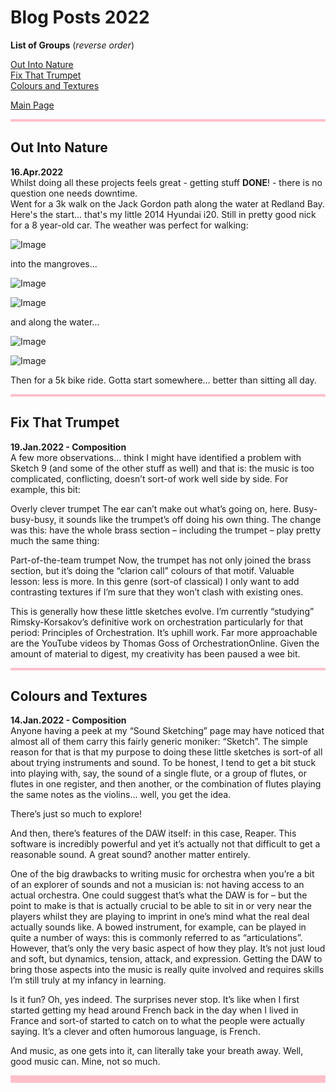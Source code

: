 # Blog Posts 2022


<style>
  .flex-container {display: flex; gap: 20px; align-items: flex-start;}
  .column {flex: 1 1 0; min-width: 0;}
  .column--right {border-left: 1px solid var(--md-default-fg-color--lightest); padding-left: 20px; }
</style>

**List of Groups** (*reverse order*)


[Out Into Nature](#out-into-nature)  
[Fix That Trumpet](#fix-that-trumpet)  
[Colours and Textures](#colours-and-textures)  

[Main Page](../index.md)

<hr style="height:4px;border-width:0;color:pink;background-color:pink">




## Out Into Nature

**16.Apr.2022**   
Whilst doing all these projects feels great - getting stuff **DONE**! - there is no question one needs downtime.  
Went for a 3k walk on the Jack Gordon path along the water at Redland Bay. Here's the start... that's my little 2014 Hyundai i20. Still in pretty good nick for a 8 year-old car. The weather was perfect for walking:

![Image](https://www.tightbytes.com/images/projects/repose/SabWalk01.jpg)

into the mangroves...

![Image](https://www.tightbytes.com/images/projects/repose/SabWalk02.jpg)

![Image](https://www.tightbytes.com/images/projects/repose/SabWalk03.jpg)

and along the water...

![Image](https://www.tightbytes.com/images/projects/repose/SabWalk04.jpg)

![Image](https://www.tightbytes.com/images/projects/repose/SabWalk05.jpg)



Then for a 5k bike ride. Gotta start somewhere... better than sitting all day.
<hr style="height:4px;border-width:0;color:pink;background-color:pink">




## Fix That Trumpet

**19.Jan.2022 - Composition**   
A few more observations… think I might have identified a problem with Sketch 9 (and some of the other stuff as well) and that is: the music is too complicated, conflicting, doesn’t sort-of work well side by side. For example, this bit:


Overly clever trumpet
The ear can’t make out what’s going on, here. Busy-busy-busy, it sounds like the trumpet’s off doing his own thing. The change was this: have the whole brass section – including the trumpet – play pretty much the same thing:


Part-of-the-team trumpet
Now, the trumpet has not only joined the brass section, but it’s doing the “clarion call” colours of that motif. Valuable lesson: less is more. In this genre (sort-of classical) I only want to add contrasting textures if I’m sure that they won’t clash with existing ones.

This is generally how these little sketches evolve. I’m currently “studying” Rimsky-Korsakov’s definitive work on orchestration particularly for that period: Principles of Orchestration. It’s uphill work. Far more approachable are the YouTube videos by Thomas Goss of OrchestrationOnline. Given the amount of material to digest, my creativity has been paused a wee bit.




<hr style="height:4px;border-width:0;color:pink;background-color:pink">




## Colours and Textures

**14.Jan.2022 - Composition**   
Anyone having a peek at my “Sound Sketching” page may have noticed that almost all of them carry this fairly generic moniker: “Sketch”. The simple reason for that is that my purpose to doing these little sketches is sort-of all about trying instruments and sound. To be honest, I tend to get a bit stuck into playing with, say, the sound of a single flute, or a group of flutes, or flutes in one register, and then another, or the combination of flutes playing the same notes as the violins… well, you get the idea.

There’s just so much to explore!

And then, there’s features of the DAW itself: in this case, Reaper. This software is incredibly powerful and yet it’s actually not that difficult to get a reasonable sound. A great sound? another matter entirely.

One of the big drawbacks to writing music for orchestra when you’re a bit of an explorer of sounds and not a musician is: not having access to an actual orchestra. One could suggest that’s what the DAW is for – but the point to make is that is actually crucial to be able to sit in or very near the players whilst they are playing to imprint in one’s mind what the real deal actually sounds like. A bowed instrument, for example, can be played in quite a number of ways: this is commonly referred to as “articulations”. However, that’s only the very basic aspect of how they play. It’s not just loud and soft, but dynamics, tension, attack, and expression. Getting the DAW to bring those aspects into the music is really quite involved and requires skills I’m still truly at my infancy in learning.

Is it fun? Oh, yes indeed. The surprises never stop. It’s like when I first started getting my head around French back in the day when I lived in France and sort-of started to catch on to what the people were actually saying. It’s a clever and often humorous language, is French.

And music, as one gets into it, can literally take your breath away. Well, good music can. Mine, not so much.



<hr style="height:12px;border-width:0;color:pink;background-color:pink">

